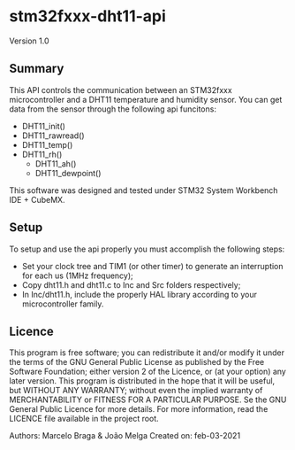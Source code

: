# stm32fxxx-dht11-api

Version 1.0

## Summary
This API controls the communication between an STM32fxxx microcontroller and a DHT11 temperature and humidity sensor.
You can get data from the sensor through the following api funcitons:
  - DHT11_init()
  - DHT11_rawread()
  - DHT11_temp()
  - DHT11_rh()
	- DHT11_ah()
	- DHT11_dewpoint()

This software was designed and tested under STM32 System Workbench IDE + CubeMX.

## Setup
To setup and use the api properly you must accomplish the following steps:
  - Set your clock tree and TIM1 (or other timer) to generate an interruption for each us (1MHz frequency);
  - Copy dht11.h and dht11.c to Inc and Src folders respectively;
  - In Inc/dht11.h, include the properly HAL library according to your microcontroller family.

## Licence
This program is free software; you can redistribute it and/or modify it under the terms of the GNU General Public License as published by the Free Software Foundation; either version 2 of the Licence, or (at your option) any later version. 
This program is distributed in the hope that it will be useful, but WITHOUT ANY WARRANTY; without even the implied warranty of MERCHANTABILITY or FITNESS FOR A PARTICULAR PURPOSE. Se the GNU General Public Licence for more details.
For more information, read the LICENCE file available in the project root.

Authors: Marcelo Braga & João Melga 
Created on: feb-03-2021
